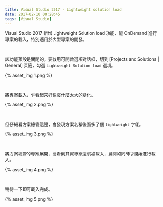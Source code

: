```yaml
---
title: Visual Studio 2017 - Lightweight solution load
date: 2017-02-10 00:28:45
tags: [Visual Studio]
---
```


Visual Studio 2017 新增 Lightweight Solution load 功能，能 OnDemand 進行專案的載入，特別適用於大型專案的開發。

<!-- More -->

<br/>


該功能預設是關閉的，要啟用可開啟選項對話框，切到 [Projects and Solutions | General] 頁籤，勾選 `Lightweight Solution load` 選項。  

{% asset_img 1.png %}

<br/>


將專案載入，乍看起來好像沒什麼太大的變化。  

{% asset_img 2.png %}

<br/>


但仔細看方案總管這邊，會發現方案名稱後面多了個 `lightweight` 字樣。  

{% asset_img 3.png %}

<br/>


將方案總管的專案展開，會看到其實專案還沒被載入，展開的同時才開始進行載入。  

{% asset_img 4.png %}

<br/>


稍待一下即可載入完成。  

{% asset_img 5.png %}

<br/>
